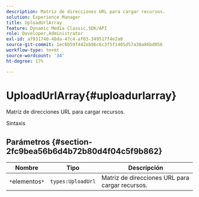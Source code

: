 ```yaml
---
description: Matriz de direcciones URL para cargar recursos.
solution: Experience Manager
title: UploadUrlArray
feature: Dynamic Media Classic,SDK/API
role: Developer,Administrator
exl-id: af931740-48da-47c4-af03-349517f4e2a8
source-git-commit: 1ec8b59f442eb96c6c3f5f1405d57a38a86bd056
workflow-type: tm+mt
source-wordcount: '34'
ht-degree: 17%

---
```


# UploadUrlArray{#uploadurlarray}

Matriz de direcciones URL para cargar recursos.

Sintaxis

## Parámetros {#section-2fc9bea56b6d4b72b80d4f04c5f9b862}

| Nombre | Tipo | Descripción |
|---|---|---|
| `*`elementos`*` | `types:UploadUrl` | Matriz de direcciones URL para cargar recursos. |
